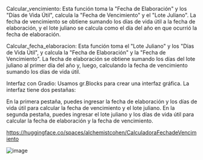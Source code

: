 Calcular_vencimiento: Esta función toma la "Fecha de Elaboración" y los "Días de Vida Útil", calcula la "Fecha de Vencimiento" y el "Lote Juliano". La fecha de vencimiento se obtiene sumando los días de vida útil a la fecha de elaboración, y el lote juliano se calcula como el día del año en que ocurrió la fecha de elaboración.

Calcular_fecha_elaboracion: Esta función toma el "Lote Juliano" y los "Días de Vida Útil", y calcula la "Fecha de Elaboración" y la "Fecha de Vencimiento". La fecha de elaboración se obtiene sumando los días del lote juliano al primer día del año y, luego, calculando la fecha de vencimiento sumando los días de vida útil.

Interfaz con Gradio: Usamos gr.Blocks para crear una interfaz gráfica. La interfaz tiene dos pestañas:

En la primera pestaña, puedes ingresar la fecha de elaboración y los días de vida útil para calcular la fecha de vencimiento y el lote juliano.
En la segunda pestaña, puedes ingresar el lote juliano y los días de vida útil para calcular la fecha de elaboración y la fecha de vencimiento.

https://huggingface.co/spaces/alchemistcohen/CalculadoraFechadeVencimiento

![image](https://github.com/user-attachments/assets/f64767e8-fbeb-484c-a03c-7039835bdcbf)
